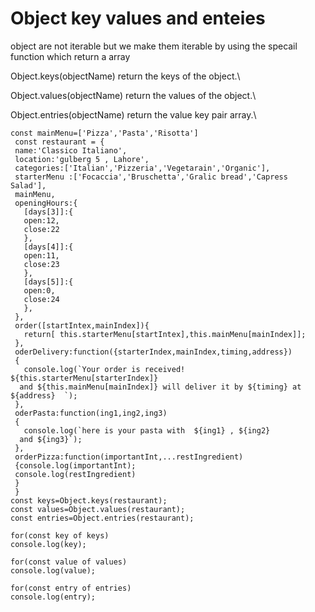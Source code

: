 # Object key   values and enteies

object are not iterable but we make them iterable by using the specail function which return a array 

Object.keys(objectName) return the keys of the object.\

Object.values(objectName) return the  values of the object.\

Object.entries(objectName) return the value key pair array.\


```
const mainMenu=['Pizza','Pasta','Risotta']
 const restaurant = {
 name:'Classico Italiano',
 location:'gulberg 5 , Lahore',
 categories:['Italian','Pizzeria','Vegetarain','Organic'],
 starterMenu :['Focaccia','Bruschetta','Gralic bread','Capress Salad'],
 mainMenu,
 openingHours:{
   [days[3]]:{
   open:12,
   close:22
   },
   [days[4]]:{
   open:11,
   close:23
   },
   [days[5]]:{
   open:0,
   close:24
   },
 },
 order([startIntex,mainIndex]){
   return[ this.starterMenu[startIntex],this.mainMenu[mainIndex]];
 },
 oderDelivery:function({starterIndex,mainIndex,timing,address})
 {
   console.log(`Your order is received! ${this.starterMenu[starterIndex]}
  and ${this.mainMenu[mainIndex]} will deliver it by ${timing} at ${address}  `);
 },
 oderPasta:function(ing1,ing2,ing3)
 {
   console.log(`here is your pasta with  ${ing1} , ${ing2}
  and ${ing3}`);
 },
 orderPizza:function(importantInt,...restIngredient)
 {console.log(importantInt);
 console.log(restIngredient)
 }
 }
const keys=Object.keys(restaurant);
const values=Object.values(restaurant);
const entries=Object.entries(restaurant);

for(const key of keys)
console.log(key);

for(const value of values)
console.log(value);

for(const entry of entries)
console.log(entry);
```
